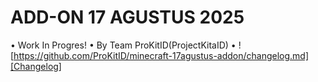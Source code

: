 # ADD-ON 17 AGUSTUS 2025
 • Work In Progres!
 • By Team ProKitID(ProjectKitaID)
 • ![https://github.com/ProKitID/minecraft-17agustus-addon/changelog.md][Changelog]
